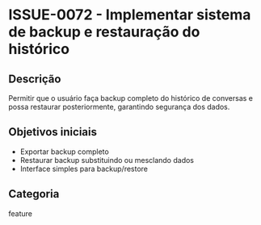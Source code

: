 # ISSUE-0072 - Implementar sistema de backup e restauração do histórico

## Descrição
Permitir que o usuário faça backup completo do histórico de conversas e possa restaurar posteriormente, garantindo segurança dos dados.

## Objetivos iniciais
- Exportar backup completo
- Restaurar backup substituindo ou mesclando dados
- Interface simples para backup/restore

## Categoria
feature